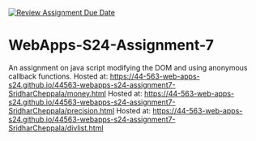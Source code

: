 [![Review Assignment Due Date](https://classroom.github.com/assets/deadline-readme-button-24ddc0f5d75046c5622901739e7c5dd533143b0c8e959d652212380cedb1ea36.svg)](https://classroom.github.com/a/cdqffI9o)
# WebApps-S24-Assignment-7
An assignment on java script modifying the DOM and using anonymous callback functions.
Hosted at: https://44-563-web-apps-s24.github.io/44563-webapps-s24-assignment7-SridharCheppala/money.html
Hosted at: https://44-563-web-apps-s24.github.io/44563-webapps-s24-assignment7-SridharCheppala/precision.html
Hosted at: https://44-563-web-apps-s24.github.io/44563-webapps-s24-assignment7-SridharCheppala/divlist.html
